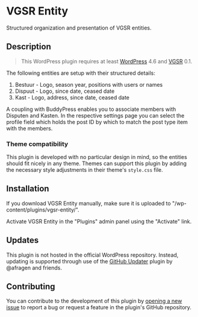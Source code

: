# VGSR Entity #

Structured organization and presentation of VGSR entities.

## Description ##

> This WordPress plugin requires at least [WordPress](https://wordpress.org) 4.6 and [VGSR](https://github.com/vgsr/vgsr/) 0.1.

The following entities are setup with their structured details:

1. Bestuur - Logo, season year, positions with users or names
2. Dispuut - Logo, since date, ceased date
3. Kast - Logo, address, since date, ceased date

A coupling with BuddyPress enables you to associate members with Disputen and Kasten. In the respective settings page you can select the profile field which holds the post ID by which to match the post type item with the members.

### Theme compatibility ###

This plugin is developed with no particular design in mind, so the entities should fit nicely in any theme. Themes can support this plugin by adding the necessary style adjustments in their theme's `style.css` file.

## Installation ##

If you download VGSR Entity manually, make sure it is uploaded to "/wp-content/plugins/vgsr-entity/".

Activate VGSR Entity in the "Plugins" admin panel using the "Activate" link.

## Updates ##

This plugin is not hosted in the official WordPress repository. Instead, updating is supported through use of the [GitHub Updater](https://github.com/afragen/github-updater/) plugin by @afragen and friends.

## Contributing ##

You can contribute to the development of this plugin by [opening a new issue](https://github.com/vgsr/vgsr-entity/issues/) to report a bug or request a feature in the plugin's GitHub repository.

